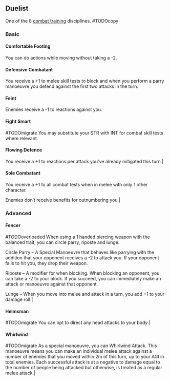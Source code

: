 ## Duelist
One of the 8 [combat training](Combat-Training) disciplines.
#TODOcopy 

### Basic

#### Comfortable Footing
You can do actions while moving without taking a -2.

#### Defensive Combatant
You receive a +1 to melee skill tests to block and when you perform a parry manoeuvre you defend against the first two attacks in the turn.

#### Feint
Enemies receive a -1 to reactions against you.

#### Fight Smart
#TODOmigrate 
You may substitute your STR with INT for combat skill tests where relevant.

#### Flowing Defence
You receive a +1 to reactions per attack you’ve already mitigated this turn.|

#### Sole Combatant
You receive a +1 to all combat tests when in melee with only 1 other character.

Enemies don’t receive benefits for outnumbering you.|

### Advanced

#### Fencer
#TODOoverloaded 
When using a 1 handed piercing weapon with the balanced trait, you can circle parry, riposte and lunge.

Circle Parry – A Special Manoeuvre that behaves like parrying with the addition that your opponent receives a -2 to attack you. If your opponent fails to hit you, they drop their weapon.

Riposte – A modifier for when blocking. When blocking an opponent, you can take a -2 to your block. If you succeed, you can immediately make an attack or manoeuvre against that opponent.

Lunge – When you move into melee and attack in a turn, you add +1 to your damage roll.|

#### Helmsman
#TODOmigrate 
You can opt to direct any head attacks to your body.|

#### Whirlwind
#TODOmigrate 
As a special manoeuvre, you can Whirlwind Attack. This manoeuvre means you can make an individual melee attack against a number of enemies that you moved within 2m of this turn, up to your AGI in total enemies. Each successful attack is at a negative to damage equal to the number of people being attacked but otherwise, is treated as a regular melee attack.|